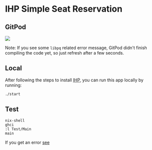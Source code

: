 # IHP Simple Seat Reservation

## GitPod

<a href="https://gitpod.io/#https://github.com/Gizra/ihp-simple-seat-reservation"><img src="https://gitpod.io/button/open-in-gitpod.svg"/></a>

Note: If you see some `libpq` related error message, GitPod didn't finish compiling the code yet, so just refresh after a few seconds.

## Local

After following the steps to install [IHP](https://ihp.digitallyinduced.com/Guide/installation.html), you can run this app locally by running:

```bash
./start
```

## Test

```
nix-shell
ghci
:l Test/Main
main
```

If you get an error [see](https://ihp.digitallyinduced.com/Guide/testing.html#:~:text=Please%20note%20that%20when%20entering)
